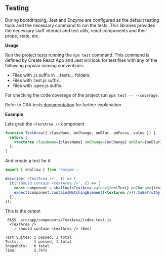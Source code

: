 ## Testing

During bootdtraping, Jest and Enzyme are configured as the default testing tools and the necessary command to run the tests.
This libraries provides the necessary staff interact and test utils, react components and their props, state, etc.

**Usage**

Run the project tests running the `npm test` command.
This command is defined by Create React App and Jest will look for test files with any of the following popular naming conventions:

* Files with .js suffix in \_\_tests__ folders.
* Files with .test.js suffix.
* Files with .spec.js suffix.

For checking the code coverage of the project run `npm test -- --coverage`.

Refer to CRA tests [documentation](https://facebook.github.io/create-react-app/docs/running-tests) for further explanation.

**Example**

Lets grab the `<TextArea />` component

```jsx
function TextArea({ className, onChange, onBlur, onFocus, value }) {
  return (
    <textarea className={className} onChange={onChange} onBlur={onBlur} onFocus={onFocus} value={value} />
  );
}
```

And create a test for it

```jsx
import { shallow } from 'enzyme';

describe('<TextArea />', () => {
  it('should contain <textArea />', () => {
    const component = shallow(<TextArea value={testText} onChange={testFunc} />);
    expect(component.containsMatchingElement(<textarea />)).toBeTruthy();
  });
});
```

This is the output

```
 PASS  src/app/components/TextArea/index.test.js
  <TextArea />
    ✓ should contain <textArea /> (8ms)

Test Suites: 1 passed, 1 total
Tests:       1 passed, 1 total
Snapshots:   0 total
Time:        2.747s
```